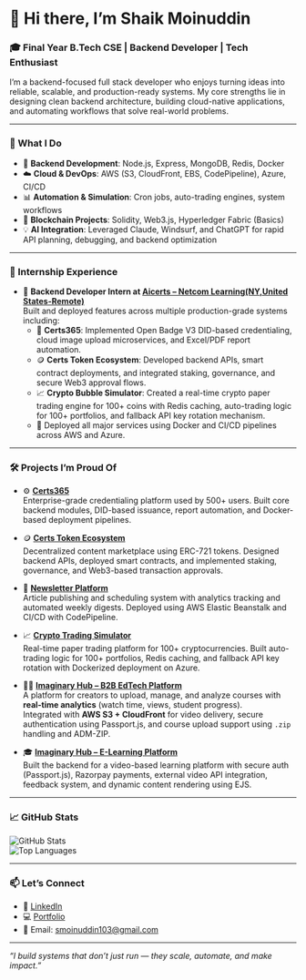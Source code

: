 # 👋 Hi there, I’m Shaik Moinuddin

### 🎓 Final Year B.Tech CSE | Backend Developer | Tech Enthusiast

I’m a backend-focused full stack developer who enjoys turning ideas into reliable, scalable, and production-ready systems. My core strengths lie in designing clean backend architecture, building cloud-native applications, and automating workflows that solve real-world problems.

---

### 🔧 What I Do

- 🧠 **Backend Development**: Node.js, Express, MongoDB, Redis, Docker  
- ☁️ **Cloud & DevOps**: AWS (S3, CloudFront, EBS, CodePipeline), Azure, CI/CD  
- 📊 **Automation & Simulation**: Cron jobs, auto-trading engines, system workflows  
- 🔗 **Blockchain Projects**: Solidity, Web3.js, Hyperledger Fabric (Basics)  
- 💡 **AI Integration**: Leveraged Claude, Windsurf, and ChatGPT for rapid API planning, debugging, and backend optimization

---

### 🏢 Internship Experience

- 💼 **Backend Developer Intern at [Aicerts – Netcom Learning(NY,United States-Remote)](https://github.com/ShaikMoinuddin-Aicerts)**  
  Built and deployed features across multiple production-grade systems including:
  - 🔐 **Certs365**: Implemented Open Badge V3 DID-based credentialing, cloud image upload microservices, and Excel/PDF report automation.
  - 🪙 **Certs Token Ecosystem**: Developed backend APIs, smart contract deployments, and integrated staking, governance, and secure Web3 approval flows.
  - 📈 **Crypto Bubble Simulator**: Created a real-time crypto paper trading engine for 100+ coins with Redis caching, auto-trading logic for 100+ portfolios, and fallback API key rotation mechanism.  
  - 🚀 Deployed all major services using Docker and CI/CD pipelines across AWS and Azure.

---

### 🛠️ Projects I’m Proud Of

- ⚙️ **[Certs365](https://app.certs365.io/)**  
  Enterprise-grade credentialing platform used by 500+ users. Built core backend modules, DID-based issuance, report automation, and Docker-based deployment pipelines.

- 🪙 **[Certs Token Ecosystem](https://certsecosystem.aicerts.io/)**  
  Decentralized content marketplace using ERC-721 tokens. Designed backend APIs, deployed smart contracts, and implemented staking, governance, and Web3-based transaction approvals.

- 📰 **[Newsletter Platform](https://imaginaryhubx.com/)**  
  Article publishing and scheduling system with analytics tracking and automated weekly digests. Deployed using AWS Elastic Beanstalk and CI/CD with CodePipeline.

- 📈 **[Crypto Trading Simulator](https://cryptobubble.aicerts.io/)**  
  Real-time paper trading platform for 100+ cryptocurrencies. Built auto-trading logic for 100+ portfolios, Redis caching, and fallback API key rotation with Dockerized deployment on Azure.

- 🧑‍🏫 **[Imaginary Hub – B2B EdTech Platform](https://github.com/ShaikMoinuddin98/B2B-Ed-Tech-Platform)**  
  A platform for creators to upload, manage, and analyze courses with **real-time analytics** (watch time, views, student progress).  
  Integrated with **AWS S3 + CloudFront** for video delivery, secure authentication using Passport.js, and course upload support using `.zip` handling and ADM-ZIP.

- 🎓 **[Imaginary Hub – E-Learning Platform](https://github.com/ShaikMoinuddin98/E-learning-Platform-Imaginary-hub-Demo)**  
  Built the backend for a video-based learning platform with secure auth (Passport.js), Razorpay payments, external video API integration, feedback system, and dynamic content rendering using EJS.

---

### 📈 GitHub Stats

![GitHub Stats](https://github-readme-stats.vercel.app/api?username=ShaikMoinuddin98&show_icons=true&theme=github_dark&count_private=true)  
![Top Languages](https://github-readme-stats.vercel.app/api/top-langs/?username=ShaikMoinuddin98&layout=compact&theme=github_dark)  

---

### 📫 Let’s Connect

- 💼 [LinkedIn](https://www.linkedin.com/in/shaik-moinuddin-96a00b254/)
- 💻 [Portfolio](https://www.imaginaryhubx.com/profile/Shaik%20Moinuddin)
- 📧 Email: smoinuddin103@gmail.com

---

_“I build systems that don’t just run — they scale, automate, and make impact.”_
